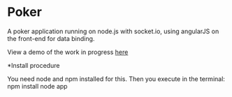 Poker
=====

A poker application running on node.js with socket.io, using angularJS on the front-end for data binding.

View a demo of the work in progress [here](http://dev.tableflippoker.com/)

*Install procedure

You need node and npm installed for this. Then you execute in the terminal:
npm install
node app
